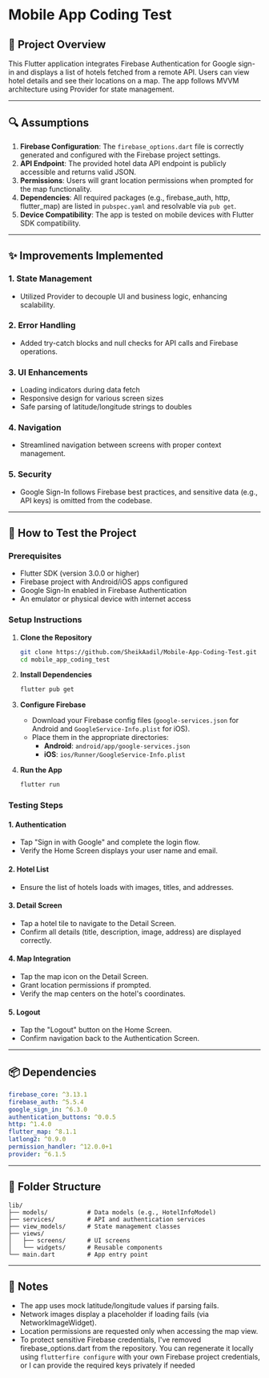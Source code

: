 # Mobile App Coding Test

## 📱 Project Overview

This Flutter application integrates Firebase Authentication for Google sign-in and displays a list of hotels fetched from a remote API. Users can view hotel details and see their locations on a map. The app follows MVVM architecture using Provider for state management.

---

## 🔍 Assumptions

1. **Firebase Configuration**: The `firebase_options.dart` file is correctly generated and configured with the Firebase project settings.
2. **API Endpoint**: The provided hotel data API endpoint is publicly accessible and returns valid JSON.
3. **Permissions**: Users will grant location permissions when prompted for the map functionality.
4. **Dependencies**: All required packages (e.g., firebase_auth, http, flutter_map) are listed in `pubspec.yaml` and resolvable via `pub get`.
5. **Device Compatibility**: The app is tested on mobile devices with Flutter SDK compatibility.

---

## ✨ Improvements Implemented

### 1. State Management

- Utilized Provider to decouple UI and business logic, enhancing scalability.

### 2. Error Handling

- Added try-catch blocks and null checks for API calls and Firebase operations.

### 3. UI Enhancements

- Loading indicators during data fetch
- Responsive design for various screen sizes
- Safe parsing of latitude/longitude strings to doubles

### 4. Navigation

- Streamlined navigation between screens with proper context management.

### 5. Security

- Google Sign-In follows Firebase best practices, and sensitive data (e.g., API keys) is omitted from the codebase.

---

## 🧪 How to Test the Project

### Prerequisites

- Flutter SDK (version 3.0.0 or higher)
- Firebase project with Android/iOS apps configured
- Google Sign-In enabled in Firebase Authentication
- An emulator or physical device with internet access

### Setup Instructions

1. **Clone the Repository**

   ```bash
   git clone https://github.com/SheikAadil/Mobile-App-Coding-Test.git
   cd mobile_app_coding_test
   ```

2. **Install Dependencies**

   ```bash
   flutter pub get
   ```

3. **Configure Firebase**

   - Download your Firebase config files (`google-services.json` for Android and `GoogleService-Info.plist` for iOS).
   - Place them in the appropriate directories:
     - **Android**: `android/app/google-services.json`
     - **iOS**: `ios/Runner/GoogleService-Info.plist`

4. **Run the App**
   ```bash
   flutter run
   ```

### Testing Steps

#### 1. Authentication

- Tap "Sign in with Google" and complete the login flow.
- Verify the Home Screen displays your user name and email.

#### 2. Hotel List

- Ensure the list of hotels loads with images, titles, and addresses.

#### 3. Detail Screen

- Tap a hotel tile to navigate to the Detail Screen.
- Confirm all details (title, description, image, address) are displayed correctly.

#### 4. Map Integration

- Tap the map icon on the Detail Screen.
- Grant location permissions if prompted.
- Verify the map centers on the hotel's coordinates.

#### 5. Logout

- Tap the "Logout" button on the Home Screen.
- Confirm navigation back to the Authentication Screen.

---

## 📦 Dependencies

```yaml
firebase_core: ^3.13.1
firebase_auth: ^5.5.4
google_sign_in: ^6.3.0
authentication_buttons: ^0.0.5
http: ^1.4.0
flutter_map: ^8.1.1
latlong2: ^0.9.0
permission_handler: ^12.0.0+1
provider: ^6.1.5
```

---

## 📁 Folder Structure

```
lib/
├── models/           # Data models (e.g., HotelInfoModel)
├── services/         # API and authentication services
├── view_models/      # State management classes
├── views/
│   ├── screens/      # UI screens
│   └── widgets/      # Reusable components
└── main.dart         # App entry point
```

---

## 📝 Notes

- The app uses mock latitude/longitude values if parsing fails.
- Network images display a placeholder if loading fails (via NetworkImageWidget).
- Location permissions are requested only when accessing the map view.
- To protect sensitive Firebase credentials, I've removed firebase_options.dart from the repository. You can regenerate it locally using `flutterfire configure` with your own Firebase project credentials, or I can provide the required keys privately if needed
